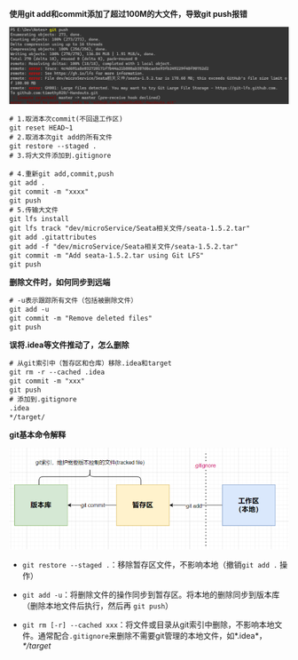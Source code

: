 **使用git add和commit添加了超过100M的大文件，导致git push报错**

![image-20240819090837141](https://raw.githubusercontent.com/timothy020/pic/main/img/image-20240819090837141.png)

```shell
# 1.取消本次commit(不回退工作区)
git reset HEAD~1
# 2.取消本次git add的所有文件
git restore --staged . 
# 3.将大文件添加到.gitignore

# 4.重新git add,commit,push
git add .
git commit -m "xxxx"
git push
# 5.传输大文件
git lfs install
git lfs track "dev/microService/Seata相关文件/seata-1.5.2.tar"
git add .gitattributes
git add -f "dev/microService/Seata相关文件/seata-1.5.2.tar"
git commit -m "Add seata-1.5.2.tar using Git LFS"
git push
```



**删除文件时，如何同步到远端**

```shell
# -u表示跟踪所有文件（包括被删除文件）
git add -u
git commit -m "Remove deleted files"
git push
```



**误将.idea等文件推动了，怎么删除**

```shell
# 从git索引中（暂存区和仓库）移除.idea和target
git rm -r --cached .idea
git commit -m "xxx"
git push
# 添加到.gitignore
.idea
*/target/
```



**git基本命令解释**

![image-20240819101158905](https://raw.githubusercontent.com/timothy020/pic/main/img/image-20240819101158905.png)

- `git restore --staged .`：移除暂存区文件，不影响本地（撤销`git add .` 操作）

- `git add -u`：将删除文件的操作同步到暂存区。将本地的删除同步到版本库（删除本地文件后执行，然后再 `git push`）
- `git rm [-r] --cached xxx`：将文件或目录从git索引中删除，不影响本地文件。通常配合`.gitignore`来删除不需要git管理的本地文件，如*.idea*，*\*/target*

